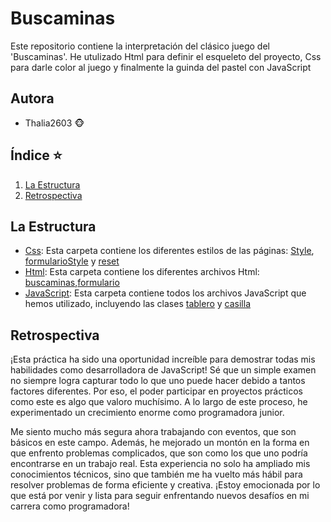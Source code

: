 # Buscaminas
Este repositorio contiene la interpretación del clásico juego del 'Buscaminas'. He utulizado Html para definir el esqueleto del proyecto, Css para darle color al juego y finalmente la guinda del pastel con JavaScript

## Autora
- Thalia2603 🐵
  
## Índice ⭐
1. [La Estructura](#La-Estructura)
2. [Retrospectiva](Retrospectiva)

## La Estructura
- [Css](Css): Esta carpeta contiene los diferentes estilos de las páginas: [Style](Css/Style.css),  [formularioStyle](Css/formularioStyle.css) y [reset](Css/reset.css)
- [Html](Html): Esta carpeta contiene los diferentes archivos Html:  [buscaminas](Html/buscaminas.html),[formulario](Html/formulario.html)  
- [JavaScript](JavaScript): Esta carpeta contiene todos los archivos JavaScript que hemos utilizado, incluyendo las clases [tablero](JavaScript/Tablero.js) y [casilla](JavaScript/Casilla.js)

## Retrospectiva

¡Esta práctica ha sido una oportunidad increíble para demostrar todas mis habilidades como desarrolladora de JavaScript! Sé que un simple examen no siempre logra capturar todo lo que uno puede hacer debido a tantos factores diferentes. Por eso, el poder participar en proyectos prácticos como este es algo que valoro muchísimo. A lo largo de este proceso, he experimentado un crecimiento enorme como programadora junior.

Me siento mucho más segura ahora trabajando con eventos, que son básicos en este campo. Además, he mejorado un montón en la forma en que enfrento problemas complicados, que son como los que uno podría encontrarse en un trabajo real. Esta experiencia no solo ha ampliado mis conocimientos técnicos, sino que también me ha vuelto más hábil para resolver problemas de forma eficiente y creativa. ¡Estoy emocionada por lo que está por venir y lista para seguir enfrentando nuevos desafíos en mi carrera como programadora!

